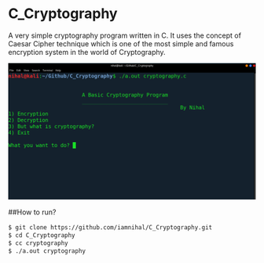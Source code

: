 # C_Cryptography
A very simple cryptography program written in C. It uses the concept of Caesar Cipher technique which is one of the most simple and famous encryption system in the world of Cryptography.

![PIC](Pic.png)

##How to run?
```
$ git clone https://github.com/iamnihal/C_Cryptography.git
$ cd C_Cryptography
$ cc cryptography
$ ./a.out cryptography
```
